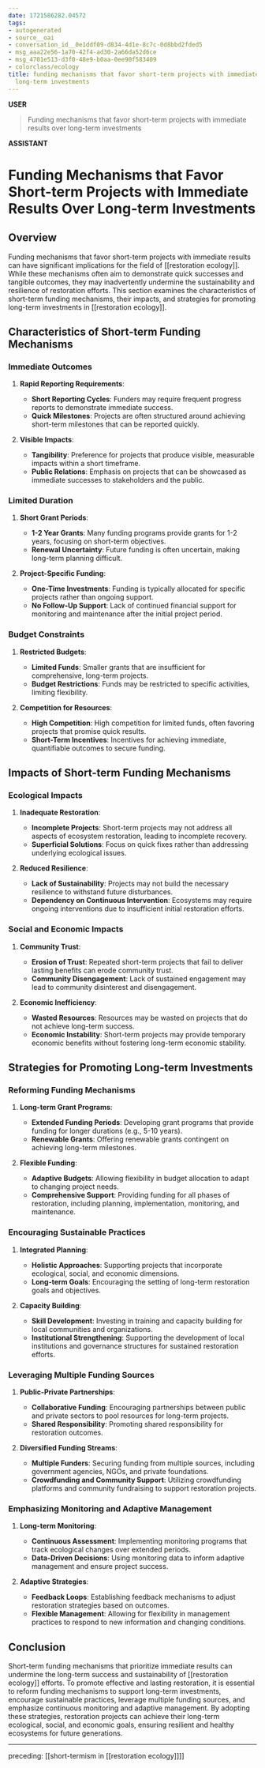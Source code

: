 ```yaml
---
date: 1721586282.04572
tags:
- autogenerated
- source__oai
- conversation_id__0e1ddf09-d834-4d1e-8c7c-0d8bbd2fded5
- msg_aaa22e56-1a70-42f4-ad30-2a66da52d6ce
- msg_4701e513-d3f0-48e9-b0aa-0ee90f583409
- colorclass/ecology
title: funding mechanisms that favor short-term projects with immediate results over
  long-term investments
---
```


**USER**

> Funding mechanisms that favor short-term projects with immediate results over long-term investments


**ASSISTANT**

# Funding Mechanisms that Favor Short-term Projects with Immediate Results Over Long-term Investments

## Overview

Funding mechanisms that favor short-term projects with immediate results can have significant implications for the field of [[restoration ecology]]. While these mechanisms often aim to demonstrate quick successes and tangible outcomes, they may inadvertently undermine the sustainability and resilience of restoration efforts. This section examines the characteristics of short-term funding mechanisms, their impacts, and strategies for promoting long-term investments in [[restoration ecology]].

## Characteristics of Short-term Funding Mechanisms

### Immediate Outcomes

1. **Rapid Reporting Requirements**:
   - **Short Reporting Cycles**: Funders may require frequent progress reports to demonstrate immediate success.
   - **Quick Milestones**: Projects are often structured around achieving short-term milestones that can be reported quickly.

2. **Visible Impacts**:
   - **Tangibility**: Preference for projects that produce visible, measurable impacts within a short timeframe.
   - **Public Relations**: Emphasis on projects that can be showcased as immediate successes to stakeholders and the public.

### Limited Duration

1. **Short Grant Periods**:
   - **1-2 Year Grants**: Many funding programs provide grants for 1-2 years, focusing on short-term objectives.
   - **Renewal Uncertainty**: Future funding is often uncertain, making long-term planning difficult.

2. **Project-Specific Funding**:
   - **One-Time Investments**: Funding is typically allocated for specific projects rather than ongoing support.
   - **No Follow-Up Support**: Lack of continued financial support for monitoring and maintenance after the initial project period.

### Budget Constraints

1. **Restricted Budgets**:
   - **Limited Funds**: Smaller grants that are insufficient for comprehensive, long-term projects.
   - **Budget Restrictions**: Funds may be restricted to specific activities, limiting flexibility.

2. **Competition for Resources**:
   - **High Competition**: High competition for limited funds, often favoring projects that promise quick results.
   - **Short-Term Incentives**: Incentives for achieving immediate, quantifiable outcomes to secure funding.

## Impacts of Short-term Funding Mechanisms

### Ecological Impacts

1. **Inadequate Restoration**:
   - **Incomplete Projects**: Short-term projects may not address all aspects of ecosystem restoration, leading to incomplete recovery.
   - **Superficial Solutions**: Focus on quick fixes rather than addressing underlying ecological issues.

2. **Reduced Resilience**:
   - **Lack of Sustainability**: Projects may not build the necessary resilience to withstand future disturbances.
   - **Dependency on Continuous Intervention**: Ecosystems may require ongoing interventions due to insufficient initial restoration efforts.

### Social and Economic Impacts

1. **Community Trust**:
   - **Erosion of Trust**: Repeated short-term projects that fail to deliver lasting benefits can erode community trust.
   - **Community Disengagement**: Lack of sustained engagement may lead to community disinterest and disengagement.

2. **Economic Inefficiency**:
   - **Wasted Resources**: Resources may be wasted on projects that do not achieve long-term success.
   - **Economic Instability**: Short-term projects may provide temporary economic benefits without fostering long-term economic stability.

## Strategies for Promoting Long-term Investments

### Reforming Funding Mechanisms

1. **Long-term Grant Programs**:
   - **Extended Funding Periods**: Developing grant programs that provide funding for longer durations (e.g., 5-10 years).
   - **Renewable Grants**: Offering renewable grants contingent on achieving long-term milestones.

2. **Flexible Funding**:
   - **Adaptive Budgets**: Allowing flexibility in budget allocation to adapt to changing project needs.
   - **Comprehensive Support**: Providing funding for all phases of restoration, including planning, implementation, monitoring, and maintenance.

### Encouraging Sustainable Practices

1. **Integrated Planning**:
   - **Holistic Approaches**: Supporting projects that incorporate ecological, social, and economic dimensions.
   - **Long-term Goals**: Encouraging the setting of long-term restoration goals and objectives.

2. **Capacity Building**:
   - **Skill Development**: Investing in training and capacity building for local communities and organizations.
   - **Institutional Strengthening**: Supporting the development of local institutions and governance structures for sustained restoration efforts.

### Leveraging Multiple Funding Sources

1. **Public-Private Partnerships**:
   - **Collaborative Funding**: Encouraging partnerships between public and private sectors to pool resources for long-term projects.
   - **Shared Responsibility**: Promoting shared responsibility for restoration outcomes.

2. **Diversified Funding Streams**:
   - **Multiple Funders**: Securing funding from multiple sources, including government agencies, NGOs, and private foundations.
   - **Crowdfunding and Community Support**: Utilizing crowdfunding platforms and community fundraising to support restoration projects.

### Emphasizing Monitoring and Adaptive Management

1. **Long-term Monitoring**:
   - **Continuous Assessment**: Implementing monitoring programs that track ecological changes over extended periods.
   - **Data-Driven Decisions**: Using monitoring data to inform adaptive management and ensure project success.

2. **Adaptive Strategies**:
   - **Feedback Loops**: Establishing feedback mechanisms to adjust restoration strategies based on outcomes.
   - **Flexible Management**: Allowing for flexibility in management practices to respond to new information and changing conditions.

## Conclusion

Short-term funding mechanisms that prioritize immediate results can undermine the long-term success and sustainability of [[restoration ecology]] efforts. To promote effective and lasting restoration, it is essential to reform funding mechanisms to support long-term investments, encourage sustainable practices, leverage multiple funding sources, and emphasize continuous monitoring and adaptive management. By adopting these strategies, restoration projects can achieve their long-term ecological, social, and economic goals, ensuring resilient and healthy ecosystems for future generations.


---

preceding: [[short-termism in [[restoration ecology]]]]